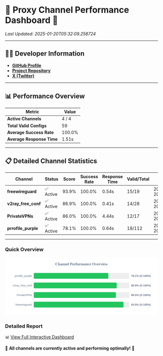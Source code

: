 # 🌟 Proxy Channel Performance Dashboard 🌟

_Last Updated: 2025-01-20T05:32:09.258724_

---

## 👩‍💻 Developer Information

- **[GitHub Profile](https://github.com/4n0nymou3)**  
- **[Project Repository](https://github.com/4n0nymou3/multi-proxy-config-fetcher)**  
- **[X (Twitter)](https://x.com/4n0nymou3)**  

---

## 📊 Performance Overview

| Metric                | Value       |
|-----------------------|-------------|
| **Active Channels**   | 4 / 4       |
| **Total Valid Configs** | 59          |
| **Average Success Rate** | 100.0%      |
| **Average Response Time** | 1.51s       |

---

## 📋 Detailed Channel Statistics

| Channel          | Status     | Score  | Success Rate | Response Time | Valid/Total | Last Success               |
|------------------|------------|--------|--------------|---------------|-------------|----------------------------|
| **freewireguard**  | ✅ Active  | 93.9%  | 100.0% | 0.54s         | 15/19       | 2025-01-20T05:32:09.256882 |
| **v2ray_free_conf**  | ✅ Active  | 86.9%  | 100.0% | 0.41s         | 14/28       | 2025-01-20T05:32:04.216909 |
| **PrivateVPNs**  | ✅ Active  | 86.0%  | 100.0% | 4.44s         | 12/17       | 2025-01-20T05:32:08.690599 |
| **prrofile_purple**  | ✅ Active  | 78.1%  | 100.0% | 0.64s         | 18/112       | 2025-01-20T05:32:03.767986 |

---

### Quick Overview
<div align="center">
  <a href="https://raw.githubusercontent.com/nullluser/NullRepo/refs/heads/main/assets/channel_stats_chart.svg">
    <img src="https://raw.githubusercontent.com/nullluser/NullRepo/refs/heads/main/assets/channel_stats_chart.svg" alt="Source Performance Statistics" width="800">
  </a>
</div>

### Detailed Report
📊 [View Full Interactive Dashboard](https://htmlpreview.github.io/?https://github.com/nullluser/NullRepo/blob/main/assets/performance_report.html)

🎉 **All channels are currently active and performing optimally!** 🎉
